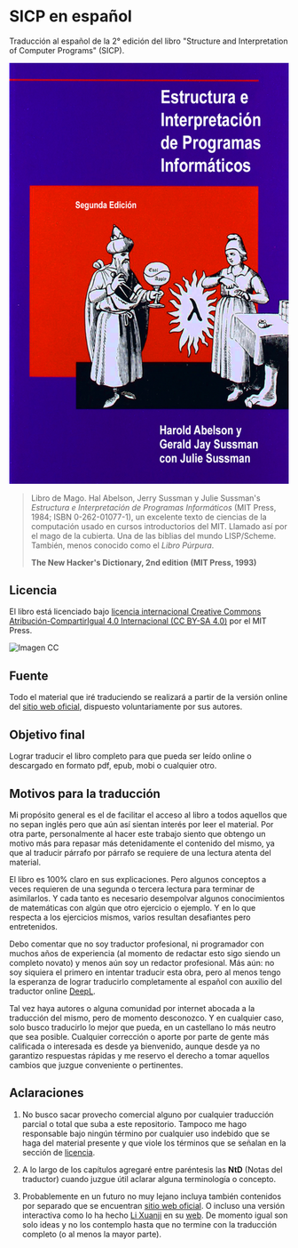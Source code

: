 # SICP en español

Traducción al español de la 2° edición del libro "Structure and Interpretation
of Computer Programs" (SICP).

![Imagen](/imagenes/SICP-traducido.png)

> Libro de Mago. Hal Abelson, Jerry Sussman y Julie Sussman's *Estructura e Interpretación de Programas Informáticos* (MIT Press, 1984; ISBN 0-262-01077-1), un excelente texto de ciencias de la computación usado en cursos introductorios del MIT. Llamado así por el mago de la cubierta. Una de las biblias del mundo LISP/Scheme. También, menos conocido como el *Libro Púrpura*.
>
> **The New Hacker's Dictionary, 2nd edition**
> **(MIT Press, 1993)**

## Licencia 

El libro está licenciado bajo [licencia internacional Creative Commons Atribución-CompartirIgual 4.0 Internacional (CC BY-SA 4.0)](https://creativecommons.org/licenses/by-sa/4.0/deed.es) por el MIT Press.

![Imagen CC](https://licensebuttons.net/l/by-sa/4.0/88x31.png)

## Fuente

Todo el material que iré traduciendo se realizará a partir de la versión online del [sitio web oficial](https://mitpress.mit.edu/sites/default/files/sicp/index.html), dispuesto voluntariamente por sus autores.


## Objetivo final

Lograr traducir el libro completo para que pueda ser leído online o descargado en formato pdf, epub, mobi o cualquier otro.


## Motivos para la traducción

Mi propósito general es el de facilitar el acceso al libro a todos aquellos que no sepan inglés pero que aún así sientan interés por leer el material. Por otra parte, personalmente al hacer este trabajo siento que obtengo un motivo más para repasar más detenidamente el contenido del mismo, ya que al traducir párrafo por párrafo se requiere de una lectura atenta del material.

El libro es 100% claro en sus explicaciones. Pero algunos conceptos a veces requieren de una segunda o tercera lectura para terminar de asimilarlos. Y cada tanto es necesario desempolvar algunos conocimientos de matemáticas con algún que otro ejercicio o ejemplo. Y en lo que respecta a los ejercicios mismos, varios resultan desafiantes pero entretenidos.

Debo comentar que no soy traductor profesional, ni programador con muchos años de experiencia (al momento de redactar esto sigo siendo un completo novato) y menos aún soy un redactor profesional. Más aún: no soy siquiera el primero en intentar traducir esta obra, pero al menos tengo la esperanza de lograr traducirlo completamente al español con auxilio del traductor online [DeepL](https://www.deepl.com/translator). 

Tal vez haya autores o alguna comunidad por internet abocada a la traducción del mismo, pero de momento desconozco. Y en cualquier caso, solo busco traducirlo lo mejor que pueda, en un castellano lo más neutro que sea posible. Cualquier corrección o aporte por parte de gente más calificada o interesada es desde ya bienvenido, aunque desde ya no garantizo respuestas rápidas y me reservo el derecho a tomar aquellos cambios que juzgue conveniente o pertinentes.

## Aclaraciones

1) No busco sacar provecho comercial alguno por cualquier traducción parcial o total que suba a este repositorio. Tampoco me hago responsable bajo ningún término por cualquier uso indebido que se haga del material presente y que viole los términos que se señalan en la sección de [licencia](#licencia).

2) A lo largo de los capítulos agregaré entre paréntesis las **NtD** (Notas del traductor) cuando juzgue útil aclarar alguna terminología o concepto.

3) Probablemente en un futuro no muy lejano incluya también contenidos por separado que se encuentran [sitio web oficial](https://mitpress.mit.edu/sites/default/files/sicp/index.html). O incluso una versión interactiva como lo ha hecho [Li Xuanji](http://www.xuanji.li) en su [web](http://www.xuanji.li/isicp/index.html). De momento igual son solo ideas y no los contemplo hasta que no termine con la traducción completo (o al menos la mayor parte).
